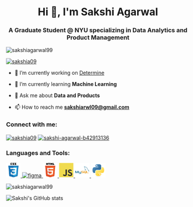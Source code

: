 <h1 align="center">Hi 👋, I'm Sakshi Agarwal</h1>
<h3 align="center">A Graduate Student @ NYU specializing in Data Analytics and Product Management</h3>

<p align="left"> <img src="https://komarev.com/ghpvc/?username=sakshiagarwal99&label=Profile%20views&color=0e75b6&style=flat" alt="sakshiagarwal99" /> </p>

<p align="left"> <a href="https://twitter.com/sakshia09" target="blank"><img src="https://img.shields.io/twitter/follow/sakshia09?logo=twitter&style=for-the-badge" alt="sakshia09" /></a> </p>

- 🔭 I’m currently working on [Determine](https://www.figma.com/file/9621lHtZPYpS6Xg55PoFpp/Negotiation-app?t=xDWHVkmdPl2M99rO-0)

- 🌱 I’m currently learning **Machine Learning**

- 💬 Ask me about **Data and Products**

- 📫 How to reach me **sakshiarwl09@gmail.com**

<h3 align="left">Connect with me:</h3>
<p align="left">
<a href="https://twitter.com/sakshia09" target="blank"><img align="center" src="https://raw.githubusercontent.com/rahuldkjain/github-profile-readme-generator/master/src/images/icons/Social/twitter.svg" alt="sakshia09" height="30" width="40" /></a>
<a href="https://linkedin.com/in/sakshi-agarwal-b42913136" target="blank"><img align="center" src="https://raw.githubusercontent.com/rahuldkjain/github-profile-readme-generator/master/src/images/icons/Social/linked-in-alt.svg" alt="sakshi-agarwal-b42913136" height="30" width="40" /></a>
</p>

<h3 align="left">Languages and Tools:</h3>
<p align="left"> <a href="https://www.w3schools.com/css/" target="_blank" rel="noreferrer"> <img src="https://raw.githubusercontent.com/devicons/devicon/master/icons/css3/css3-original-wordmark.svg" alt="css3" width="40" height="40"/> </a> <a href="https://www.figma.com/" target="_blank" rel="noreferrer"> <img src="https://www.vectorlogo.zone/logos/figma/figma-icon.svg" alt="figma" width="40" height="40"/> </a> <a href="https://www.w3.org/html/" target="_blank" rel="noreferrer"> <img src="https://raw.githubusercontent.com/devicons/devicon/master/icons/html5/html5-original-wordmark.svg" alt="html5" width="40" height="40"/> </a> <a href="https://developer.mozilla.org/en-US/docs/Web/JavaScript" target="_blank" rel="noreferrer"> <img src="https://raw.githubusercontent.com/devicons/devicon/master/icons/javascript/javascript-original.svg" alt="javascript" width="40" height="40"/> </a> <a href="https://www.mysql.com/" target="_blank" rel="noreferrer"> <img src="https://raw.githubusercontent.com/devicons/devicon/master/icons/mysql/mysql-original-wordmark.svg" alt="mysql" width="40" height="40"/> </a> <a href="https://www.python.org" target="_blank" rel="noreferrer"> <img src="https://raw.githubusercontent.com/devicons/devicon/master/icons/python/python-original.svg" alt="python" width="40" height="40"/> </a> </p>

<p><img src="https://github-readme-stats.vercel.app/api/top-langs?username=sakshiagarwal99&show_icons=true&locale=en&layout=compact" alt="sakshiagarwal99" /></p>

![Sakshi's GitHub stats](https://github-readme-stats.vercel.app/api?username=sakshiagarwal99&show_icons=true&theme=tokyonight)
